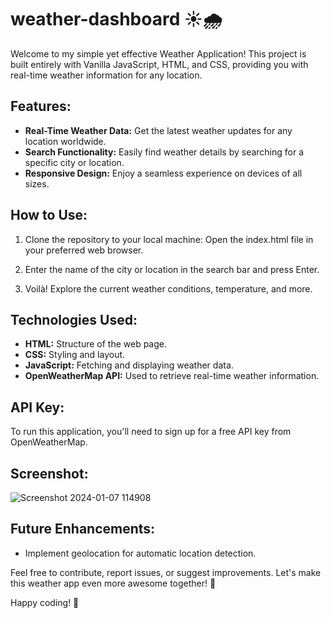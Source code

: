 # weather-dashboard ☀️🌧️

Welcome to my simple yet effective Weather Application! This project is built entirely with Vanilla JavaScript, HTML, and CSS, providing you with real-time weather information for any location.

## Features:

- **Real-Time Weather Data:** Get the latest weather updates for any location worldwide.
- **Search Functionality:** Easily find weather details by searching for a specific city or location.
- **Responsive Design:** Enjoy a seamless experience on devices of all sizes.

## How to Use:

1. Clone the repository to your local machine:
   Open the index.html file in your preferred web browser.

2. Enter the name of the city or location in the search bar and press Enter.

3. Voilà! Explore the current weather conditions, temperature, and more.

## Technologies Used:

- **HTML:** Structure of the web page.
- **CSS:** Styling and layout.
- **JavaScript:** Fetching and displaying weather data.
- **OpenWeatherMap API:** Used to retrieve real-time weather information.

## API Key:

To run this application, you'll need to sign up for a free API key from OpenWeatherMap.

## Screenshot:

![Screenshot 2024-01-07 114908](https://github.com/RobynWindsor/react-weather-application/assets/127926809/7231ccc5-67d2-47a6-9229-9d64ad0e3f37)

## Future Enhancements:

- Implement geolocation for automatic location detection.

Feel free to contribute, report issues, or suggest improvements. Let's make this weather app even more awesome together! 🚀

Happy coding! 🌈
